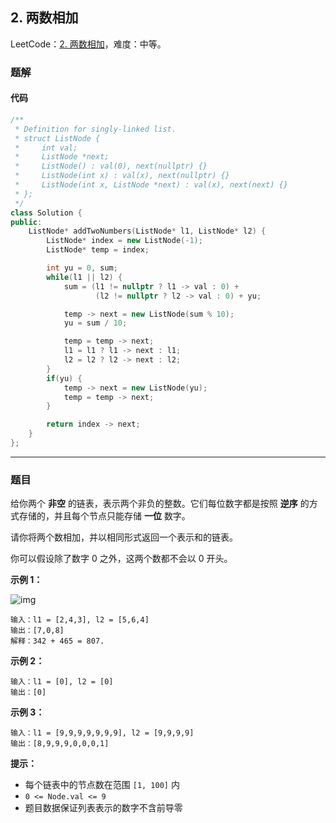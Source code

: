 ## 2. 两数相加

LeetCode：[2. 两数相加](	https://leetcode.cn/problems/add-two-numbers/)，难度：中等。

### 题解

#### 代码

```c++
/**
 * Definition for singly-linked list.
 * struct ListNode {
 *     int val;
 *     ListNode *next;
 *     ListNode() : val(0), next(nullptr) {}
 *     ListNode(int x) : val(x), next(nullptr) {}
 *     ListNode(int x, ListNode *next) : val(x), next(next) {}
 * };
 */
class Solution {
public:
    ListNode* addTwoNumbers(ListNode* l1, ListNode* l2) {
        ListNode* index = new ListNode(-1);
        ListNode* temp = index;

        int yu = 0, sum;
        while(l1 || l2) {
            sum = (l1 != nullptr ? l1 -> val : 0) + 
                   (l2 != nullptr ? l2 -> val : 0) + yu;

            temp -> next = new ListNode(sum % 10);
            yu = sum / 10;

            temp = temp -> next;
            l1 = l1 ? l1 -> next : l1;
            l2 = l2 ? l2 -> next : l2;
        }
        if(yu) {
            temp -> next = new ListNode(yu);
            temp = temp -> next;
        }

        return index -> next;
    }
};
```



---



### 题目

给你两个 **非空** 的链表，表示两个非负的整数。它们每位数字都是按照 **逆序** 的方式存储的，并且每个节点只能存储 **一位** 数字。

请你将两个数相加，并以相同形式返回一个表示和的链表。

你可以假设除了数字 0 之外，这两个数都不会以 0 开头。

 

**示例 1：**

![img](https://gitee.com/xwl66/leetcode/raw/master/image/2-addtwonumber1.jpg)

```
输入：l1 = [2,4,3], l2 = [5,6,4]
输出：[7,0,8]
解释：342 + 465 = 807.
```

**示例 2：**

```
输入：l1 = [0], l2 = [0]
输出：[0]
```

**示例 3：**

```
输入：l1 = [9,9,9,9,9,9,9], l2 = [9,9,9,9]
输出：[8,9,9,9,0,0,0,1]
```

 

**提示：**

- 每个链表中的节点数在范围 `[1, 100]` 内
- `0 <= Node.val <= 9`
- 题目数据保证列表表示的数字不含前导零


